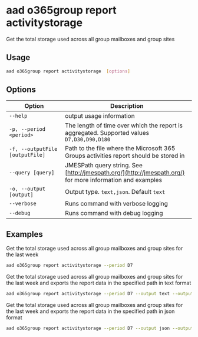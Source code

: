 # aad o365group report activitystorage

Get the total storage used across all group mailboxes and group sites

## Usage

```sh
aad o365group report activitystorage  [options]
```

## Options

Option|Description
------|-----------
`--help`|output usage information
`-p, --period <period>`|The length of time over which the report is aggregated. Supported values `D7,D30,D90,D180`
`-f, --outputFile [outputFile]`|Path to the file where the Microsoft 365 Groups activities report should be stored in
`--query [query]`|JMESPath query string. See [http://jmespath.org/](http://jmespath.org/) for more information and examples
`-o, --output [output]`|Output type. `text,json`. Default `text`
`--verbose`|Runs command with verbose logging
`--debug`|Runs command with debug logging

## Examples

Get the total storage used across all group mailboxes and group sites for the last week

```sh
aad o365group report activitystorage --period D7
```

Get the total storage used across all group mailboxes and group sites for the last week and exports the report data in the specified path in text format

```sh
aad o365group report activitystorage --period D7 --output text --outputFile "o365groupactivitystorage.txt"
```

Get the total storage used across all group mailboxes and group sites for the last week and exports the report data in the specified path in json format

```sh
aad o365group report activitystorage --period D7 --output json --outputFile "o365groupactivitystorage.json"
```
